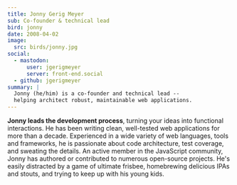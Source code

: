 ```yaml
---
title: Jonny Gerig Meyer
sub: Co-founder & technical lead
bird: jonny
date: 2008-04-02
image:
  src: birds/jonny.jpg
social:
  - mastodon:
      user: jgerigmeyer
      server: front-end.social
  - github: jgerigmeyer
summary: |
  Jonny (he/him) is a co-founder and technical lead --
  helping architect robust, maintainable web applications.
---
```


**Jonny leads the development process**,
turning your ideas into functional interactions.
He has been writing clean,
well-tested web applications
for more than a decade.
Experienced in a wide variety
of web languages, tools and frameworks,
he is passionate about code architecture,
test coverage, and sweating the details.
An active member in the JavaScript community,
Jonny has authored or contributed to
numerous open-source projects.
He's easily distracted by a game of ultimate frisbee,
homebrewing delicious IPAs and stouts,
and trying to keep up with his young kids.

